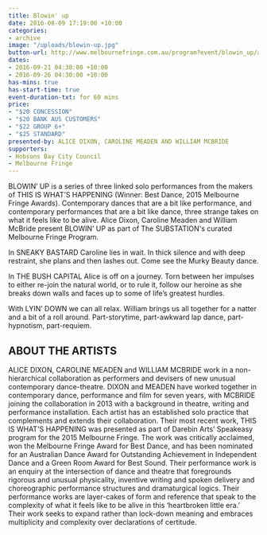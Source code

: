```yaml
---
title: Blowin' up
date: 2016-08-09 17:19:00 +10:00
categories:
- archive
image: "/uploads/blowin-up.jpg"
button-url: http://www.melbournefringe.com.au/program?event/blowin_up/ade823c8-532e-4363-92a8-37da91a5ed1f/
dates:
- 2016-09-21 04:30:00 +10:00
- 2016-09-26 04:30:00 +10:00
has-mins: true
has-start-time: true
event-duration-txt: for 60 mins
price:
- "$20 CONCESSION"
- "$20 BANK AUS CUSTOMERS"
- "$22 GROUP 6+"
- "$25 STANDARD"
presented-by: ALICE DIXON, CAROLINE MEADEN AND WILLIAM MCBRIDE
supporters:
- Hobsons Bay City Council
- Melbourne Fringe
---
```


BLOWIN’ UP is a series of three linked solo performances from the makers of THIS IS WHAT’S HAPPENING (Winner: Best Dance, 2015 Melbourne Fringe Awards). Contemporary dances that are a bit like performance, and contemporary performances that are a bit like dance, three strange takes on what it feels like to be alive. Alice Dixon, Caroline Meaden and William McBride present BLOWIN’ UP as part of The SUBSTATION's curated Melbourne Fringe Program.

In SNEAKY BASTARD Caroline lies in wait. In thick silence and with deep restraint, she plans and then lashes out. Come see the Murky Beauty dance.

In THE BUSH CAPITAL Alice is off on a journey. Torn between her impulses to either re-join the natural world, or to rule it, follow our heroine as she breaks down walls and faces up to some of life’s greatest hurdles.

With LYIN’ DOWN we can all relax. William brings us all together for a natter and a bit of a roll around. Part-storytime, part-awkward lap dance, part-hypnotism, part-requiem.

## ABOUT THE ARTISTS

ALICE DIXON, CAROLINE MEADEN and WILLIAM MCBRIDE work in a non-hierarchical collaboration as performers and devisers of new unusual contemporary dance-theatre. DIXON and MEADEN have worked together in contemporary dance, performance and film for seven years, with MCBRIDE joining the collaboration in 2013 with a background in theatre, writing and performance installation. Each artist has an established solo practice that complements and extends their collaboration. Their most recent work, THIS IS WHAT'S HAPPENING was presented as part of Darebin Arts’ Speakeasy program for the 2015 Melbourne Fringe. The work was critically acclaimed, won the Melbourne Fringe Award for Best Dance, and has been nominated for an Australian Dance Award for Outstanding Achievement in Independent Dance and a Green Room Award for Best Sound. Their performance work is an enquiry at the intersection of dance and theatre that foregrounds rigorous and unusual physicality, inventive writing and spoken delivery and choreographic performance structures and dramaturgical logics. Their performance works are layer-cakes of form and reference that speak to the complexity of what it feels like to be alive in this ‘heartbroken little era.’ Their work seeks to expand rather than lock-down meaning and embraces multiplicity and complexity over declarations of certitude.

